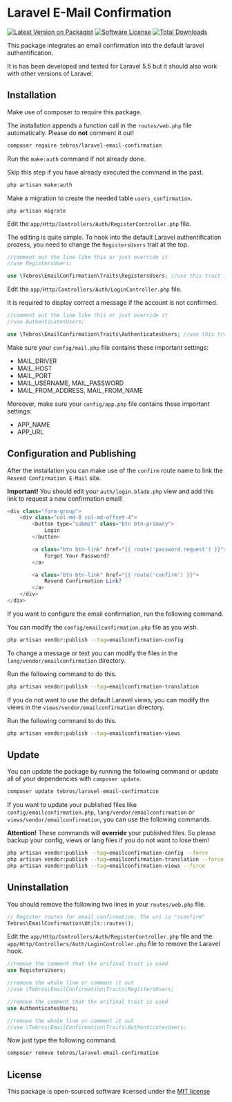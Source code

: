 Laravel E-Mail Confirmation
===========================

[![Latest Version on Packagist][ico-version]][link-packagist]
[![Software License][ico-license]](LICENSE.md)
[![Total Downloads][ico-downloads]][link-downloads]

This package integrates an email confirmation into the default laravel authentification.

It is has been developed and tested for Laravel 5.5 but it should also work with other versions of Laravel.

Installation
-------------

Make use of composer to require this package. 

The installation appends a function call in the `routes/web.php` file automatically. 
Please do **not** comment it out!

```bash
composer require tebros/laravel-email-confirmation
```

Run the `make:auth` command if not already done.

Skip this step if you have already executed the command in the past.

```bash
php artisan make:auth
```

Make a migration to create the needed table `users_confirmation`.

```bashneed to
php artisan migrate
```

Edit the `app/Http/Controllers/Auth/RegisterController.php` file.

The editing is quite simple. 
To hook into the default Laravel authentification prozess, you need to change the `RegistersUsers` trait at the top.

```php
//comment out the line like this or just override it
//use RegistersUsers;

use \Tebros\EmailConfirmation\Traits\RegistersUsers; //use this trait instead of the default
``` 

Edit the `app/Http/Controllers/Auth/LoginController.php` file.

It is required to display correct a message if the account is not confirmed.

```php
//comment out the line like this or just override it
//use AuthenticatesUsers;

use \Tebros\EmailConfirmation\Traits\AuthenticatesUsers; //use this trait instead of the default
``` 

Make sure your `config/mail.php` file contains these important settings:
- MAIL_DRIVER
- MAIL_HOST
- MAIL_PORT
- MAIL_USERNAME, MAIL_PASSWORD
- MAIL_FROM_ADDRESS, MAIL_FROM_NAME

Moreover, make sure your `config/app.php` file contains these important settings:
- APP_NAME
- APP_URL

Configuration and Publishing
-----------------------------

After the installation you can make use of the `confirm` route name to link the `Resend Confirmation E-Mail` site.

**Important!** You should edit your `auth/login.blade.php` view and add this link to request a new confirmation email!

```php
<div class="form-group">
    <div class="col-md-8 col-md-offset-4">
        <button type="submit" class="btn btn-primary">
            Login
        </button>

        <a class="btn btn-link" href="{{ route('password.request') }}">
            Forgot Your Password?
        </a>

        <a class="btn btn-link" href="{{ route('confirm') }}">
            Resend Confirmation Link?
        </a>
    </div>
</div>
```

If you want to configure the email confirmation, run the following command.

You can modify the `config/emailconfirmation.php` file as you wish.

```bash
php artisan vendor:publish --tag=emailconfirmation-config
```

To change a message or text you can modify the files in the `lang/vendor/emailconfirmation` directory.

Run the following command to do this.

```bash
php artisan vendor:publish --tag=emailconfirmation-translation
```

If you do not want to use the default Laravel views, you can modify the views in the `views/vendor/emailconfirmation` directory.

Run the following command to do this.

```bash
php artisan vendor:publish --tag=emailconfirmation-views
```

Update
-------

You can update the package by running the following command or update all of your dependencies with `composer update`.

```bash
composer update tebros/laravel-email-confirmation
```

If you want to update your published files like `config/emailconfirmation.php`, `lang/vendor/emailconfirmation` or `views/vendor/emailconfirmation`,
you can use the following commands.

**Attention!** These commands will **override** your published files. So please backup your config, views or lang files if you do not want to lose them!

```bash
php artisan vendor:publish --tag=emailconfirmation-config --force
php artisan vendor:publish --tag=emailconfirmation-translation --force
php artisan vendor:publish --tag=emailconfirmation-views --force
```

Uninstallation
--------------

You should remove the following two lines in your `routes/web.php` file.

```php
// Register routes for email confirmation. The uri is "/confirm"
Tebros\EmailConfirmation\Utils::routes();
```

Edit the `app/Http/Controllers/Auth/RegisterController.php` file and 
the `app/Http/Controllers/Auth/LoginController.php` file to remove the Laravel hook.

```php
//remove the comment that the orifinal trait is used
use RegistersUsers;

//remove the whole line or comment it out
//use \Tebros\EmailConfirmation\Traits\RegistersUsers; 
``` 

```php
//remove the comment that the orifinal trait is used
use AuthenticatesUsers;

//remove the whole line or comment it out
//use \Tebros\EmailConfirmation\Traits\AuthenticatesUsers; 
``` 

Now just type the following command.

```bash
composer remove tebros/laravel-email-confirmation
```

License
-------

This package is open-sourced software licensed under the [MIT license](http://opensource.org/licenses/MIT)

[ico-version]: https://img.shields.io/packagist/v/tebros/laravel-email-confirmation.svg?style=flat-square
[ico-license]: https://img.shields.io/badge/license-MIT-brightgreen.svg?style=flat-square
[ico-downloads]: https://img.shields.io/packagist/dt/tebros/laravel-email-confirmation.svg?style=flat-square

[link-packagist]: https://packagist.org/packages/tebros/laravel-email-confirmation
[link-downloads]: https://packagist.org/packages/tebros/laravel-email-confirmation
